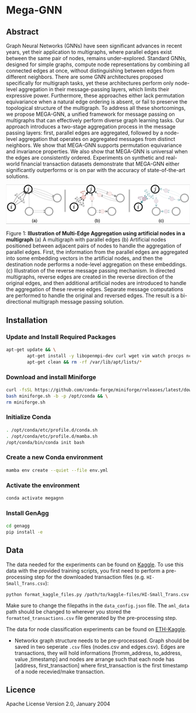 # Mega-GNN


## Abstract 
Graph Neural Networks (GNNs) have seen significant advances in recent years, yet their application to multigraphs, where parallel edges exist between the same pair of nodes, remains under-explored. Standard GNNs, designed for simple graphs, compute node representations by combining all connected edges at once, without distinguishing between edges from different neighbors. There are some GNN architectures proposed specifically for multigraph tasks, yet these architectures perform only node-level aggregation in their message-passing layers, which limits their expressive power. Furthermore, these approaches either lack permutation equivariance when a natural edge ordering is absent, or fail to preserve the topological structure of the multigraph. To address all these shortcomings, we propose MEGA-GNN, a unified framework for message passing on multigraphs that can effectively perform diverse graph learning tasks. Our approach introduces a two-stage aggregation process in the message passing layers: first, parallel edges are aggregated, followed by a node-level aggregation that operates on aggregated messages from distinct neighbors. We show that MEGA-GNN supports permutation equivariance and invariance properties. We also show that MEGA-GNN is universal when the edges are consistently ordered. Experiments on synthetic and real-world financial transaction datasets demonstrate that MEGA-GNN either significantly outperforms or is on par with the accuracy of state-of-the-art solutions.

<p align="center">
  <img src="assets/artificial_nodes.png" width="1200"/>
</p>
<p align="left">
  Figure 1: <strong>Illustration of Multi-Edge Aggregation using artificial nodes in a multigraph</strong> (a) A multigraph with parallel edges (b) Artificial nodes positioned between adjacent pairs of nodes to handle the aggregation of parallel edges. First, the information from the parallel edges are aggregated into some embedding vectors in the artificial nodes, and then the destination node performs a node-level aggregation on these embeddings. (c) Illustration of the reverse message passing mechanism. In directed multigraphs, reverse edges are created in the reverse direction of the original edges, and then additional artificial nodes are introduced to handle the aggregation of these reverse edges. Separate message computations are performed to handle the original and reversed edges. The result is a bi-directional multigraph message passing solution.
</p>

## Installation

### Update and Install Required Packages
```bash
apt-get update && \
        apt-get install -y libopenmpi-dev curl wget vim watch procps ncdu tree unzip && \
        apt-get clean && rm -rf /var/lib/apt/lists/*
```

### Download and install Miniforge

```bash
curl -fsSL https://github.com/conda-forge/miniforge/releases/latest/download/Miniforge3-Linux-x86_64.sh -o miniforge.sh && \
bash miniforge.sh -b -p /opt/conda && \
rm miniforge.sh
```

### Initialize Conda
```bash
. /opt/conda/etc/profile.d/conda.sh
. /opt/conda/etc/profile.d/mamba.sh
/opt/conda/bin/conda init bash
```


### Create a new Conda environment
```bash
mamba env create --quiet --file env.yml
```
    
### Activate the environment
```bash
conda activate megagnn
```

### Install GenAgg
```bash
cd genagg 
pip install -e 
```

## Data
The data needed for the experiments can be found on [Kaggle](https://www.kaggle.com/datasets/ealtman2019/ibm-transactions-for-anti-money-laundering-aml/data). To use this data with the provided training scripts, you first need to perform a pre-processing step for the downloaded transaction files (e.g. `HI-Small_Trans.csv`):
```
python format_kaggle_files.py /path/to/kaggle-files/HI-Small_Trans.csv
```
Make sure to change the filepaths in the `data_config.json` file. The `aml_data` path should be changed to wherever you stored the `formatted_transactions.csv` file generated by the pre-processing step.

The data for node classification experiments can be found on [ETH-Kaggle](https://www.kaggle.com/datasets/xblock/ethereum-phishing-transaction-network).
- Networkx graph structure needs to be pre-processsed. Graph should be saved in two seperate `.csv` files (nodes.csv and edges.csv). Edges are transactions, they will hold informations [fromm_address, to_address, value ,timestamp] and nodes are arrange such that each node has [address, first_transaction] where first_transaction is the first timestamp of a node recevied/make transaction.


## Licence
Apache License
Version 2.0, January 2004
